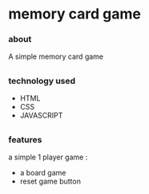 # memory card game
### about 
A simple memory card game 
##
### technology used
- HTML
- CSS 
- JAVASCRIPT
##
### features
a simple 1 player game :
- a board game
- reset game button
  
